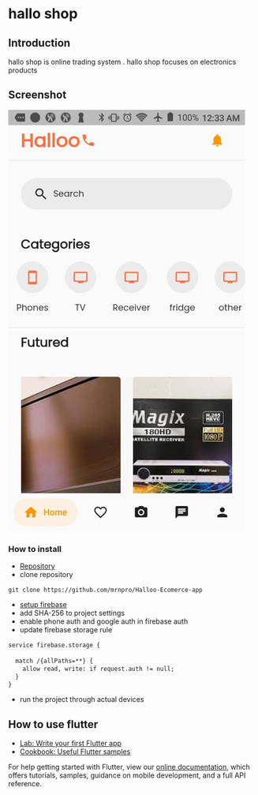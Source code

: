 # hallo shop

## Introduction 
hallo shop is online trading system  . hallo shop focuses on electronics products

## Screenshot 

![alt home](https://github.com/mrnpro/Halloo-Ecomerce-app/blob/main/hallo%20screenshot/homepage)


### How to install 
 - [Repository](https://github.com/mrnpro/Halloo-Ecomerce-app.git)
- clone repository
``` 
git clone https://github.com/mrnpro/Halloo-Ecomerce-app 
```
- [setup firebase](https://firebase.google.com/docs/cli)
- add SHA-256 to project settings 
-  enable phone auth and google auth in firebase auth 
-  update firebase storage rule 
  ``` rules_version = '2';
service firebase.storage {
  
    match /{allPaths=**} {
      allow read, write: if request.auth != null;
    }
  }
```
- run the project through actual devices 
## How to use flutter 
   
- [Lab: Write your first Flutter app](https://flutter.dev/docs/get-started/codelab)
- [Cookbook: Useful Flutter samples](https://flutter.dev/docs/cookbook)

For help getting started with Flutter, view our
[online documentation](https://flutter.dev/docs), which offers tutorials,
samples, guidance on mobile development, and a full API reference.
